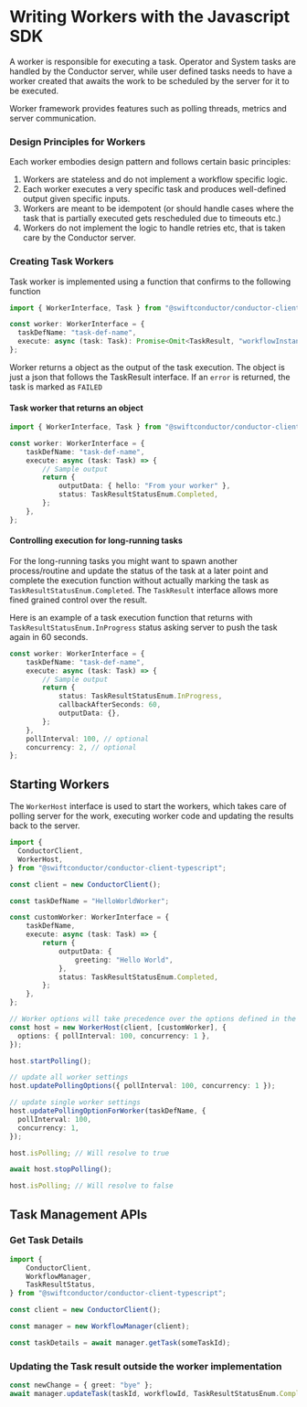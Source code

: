 # Writing Workers with the Javascript SDK

A worker is responsible for executing a task.
Operator and System tasks are handled by the Conductor server, while user defined tasks needs to have a worker created that awaits the work to be scheduled by the server for it to be executed.

Worker framework provides features such as polling threads, metrics and server communication.

### Design Principles for Workers

Each worker embodies design pattern and follows certain basic principles:

1. Workers are stateless and do not implement a workflow specific logic.
2. Each worker executes a very specific task and produces well-defined output given specific inputs.
3. Workers are meant to be idempotent (or should handle cases where the task that is partially executed gets rescheduled due to timeouts etc.)
4. Workers do not implement the logic to handle retries etc, that is taken care by the Conductor server.

### Creating Task Workers

Task worker is implemented using a function that confirms to the following function

```typescript
import { WorkerInterface, Task } from "@swiftconductor/conductor-client-typescript";

const worker: WorkerInterface = {
  taskDefName: "task-def-name",
  execute: async (task: Task): Promise<Omit<TaskResult, "workflowInstanceId" | "taskId">> => {},
};
```

Worker returns a object as the output of the task execution. The object is just a json that follows the TaskResult interface.
If an `error` is returned, the task is marked as `FAILED`

#### Task worker that returns an object

```typescript
import { WorkerInterface, Task } from "@swiftconductor/conductor-client-typescript";

const worker: WorkerInterface = {
    taskDefName: "task-def-name",
    execute: async (task: Task) => {
        // Sample output
        return {
            outputData: { hello: "From your worker" },
            status: TaskResultStatusEnum.Completed,
        };
    },
};
```

#### Controlling execution for long-running tasks

For the long-running tasks you might want to spawn another process/routine and update the status of the task at a later point and complete the execution function without actually marking the task as `TaskResultStatusEnum.Completed`. The `TaskResult` interface allows more fined grained control over the result.

Here is an example of a task execution function that returns with `TaskResultStatusEnum.InProgress` status asking server to push the task again in 60 seconds.

```typescript
const worker: WorkerInterface = {
    taskDefName: "task-def-name",
    execute: async (task: Task) => {
        // Sample output
        return {
            status: TaskResultStatusEnum.InProgress,
            callbackAfterSeconds: 60,
            outputData: {},
        };
    },
    pollInterval: 100, // optional
    concurrency: 2, // optional
};
```

## Starting Workers

The `WorkerHost` interface is used to start the workers, which takes care of polling server for the work, executing worker code and updating the results back to the server.

```typescript
import {
  ConductorClient,
  WorkerHost,
} from "@swiftconductor/conductor-client-typescript";

const client = new ConductorClient();

const taskDefName = "HelloWorldWorker";

const customWorker: WorkerInterface = {
    taskDefName,
    execute: async (task: Task) => {
        return {
            outputData: {
                greeting: "Hello World",
            },
            status: TaskResultStatusEnum.Completed,
        };
    },
};

// Worker options will take precedence over the options defined in the host
const host = new WorkerHost(client, [customWorker], {
  options: { pollInterval: 100, concurrency: 1 },
});

host.startPolling();

// update all worker settings
host.updatePollingOptions({ pollInterval: 100, concurrency: 1 });

// update single worker settings
host.updatePollingOptionForWorker(taskDefName, {
  pollInterval: 100,
  concurrency: 1,
});

host.isPolling; // Will resolve to true

await host.stopPolling();

host.isPolling; // Will resolve to false
```

## Task Management APIs

### Get Task Details

```typescript
import {
    ConductorClient,
    WorkflowManager,
    TaskResultStatus,
} from "@swiftconductor/conductor-client-typescript";

const client = new ConductorClient();

const manager = new WorkflowManager(client);

const taskDetails = await manager.getTask(someTaskId);
```

### Updating the Task result outside the worker implementation

```typescript
const newChange = { greet: "bye" };
await manager.updateTask(taskId, workflowId, TaskResultStatusEnum.Completed, newChange);
```
